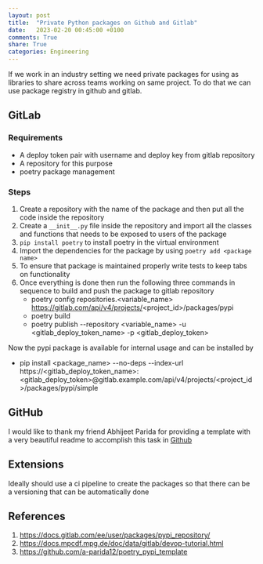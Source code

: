 ```yaml
---
layout: post
title:  "Private Python packages on Github and Gitlab"
date:   2023-02-20 00:45:00 +0100
comments: True
share: True
categories: Engineering
---
```


If we work in an industry setting we need private packages for using as libraries to share across teams working on same project. To do that we can use package registry in github and gitlab. 

## GitLab

### Requirements

* A deploy token pair with username and deploy key from gitlab repository
* A repository for this purpose
* poetry package management

### Steps

1. Create a repository with the name of the package and then put all the code inside the repository
2. Create a ```__init__.py``` file  inside the repository and import all the classes and functions that needs to be exposed to users of the package
3. ```pip install poetry``` to install poetry in the virtual environment
4. Import the dependencies for the package by using ```poetry add <package name>```
5. To ensure that package is maintained properly write tests to keep tabs on functionality
6. Once everything is done then run the following three commands in sequence to build and push the package to gitlab repository
    - poetry config repositories.<variable_name> https://gitlab.com/api/v4/projects/<project_id>/packages/pypi
    - poetry build
    - poetry publish --repository <variable_name> -u <gitlab_deploy_token_name> -p <gitlab_deploy_token>

Now the pypi package is available for internal usage and can be installed by 
 * pip install <package_name> --no-deps --index-url https://<gitlab_deploy_token_name>:<gitlab_deploy_token>@gitlab.example.com/api/v4/projects/<project_id>/packages/pypi/simple

## GitHub 
I would like to thank my friend Abhijeet Parida for providing a template with a very beautiful readme to accomplish this task in [Github](https://github.com/a-parida12/poetry_pypi_template)

## Extensions
Ideally should use a ci pipeline to create the packages so that there can be a versioning that can be automatically done

## References

1. https://docs.gitlab.com/ee/user/packages/pypi_repository/
2. https://docs.mpcdf.mpg.de/doc/data/gitlab/devop-tutorial.html
3. https://github.com/a-parida12/poetry_pypi_template